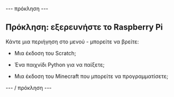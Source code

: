 \--- πρόκληση \---

## Πρόκληση: εξερευνήστε το Raspberry Pi

Κάντε μια περιήγηση στο μενού - μπορείτε να βρείτε:

+ Μια έκδοση του Scratch;

+ Ένα παιχνίδι Python για να παίξετε;

+ Μια έκδοση του Minecraft που μπορείτε να προγραμματίσετε;

\--- / πρόκληση \---